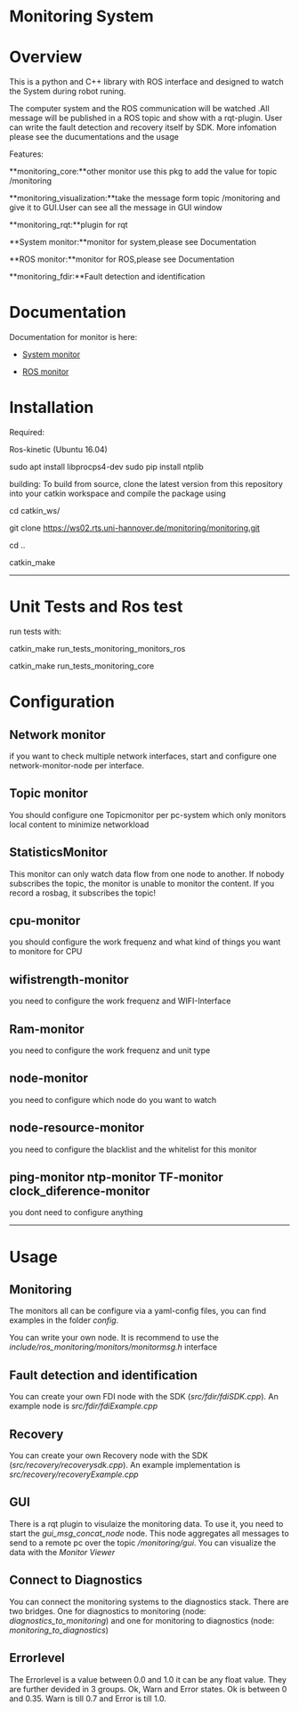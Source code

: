 # Monitoring System

# Overview
This is a python and C++ library with ROS interface and designed to watch the System  during robot runing.

The computer system and the ROS communication will be watched .All message will be published in a ROS topic and show with a rqt-plugin.
User can write the fault detection and recovery itself by SDK.
More infomation please see the ducumentations and the usage


Features:

**monitoring_core:**other monitor use this pkg to add the value for topic /monitoring

**monitoring_visualization:**take the message form topic /monitoring and give it to GUI.User can see all the message in GUI window 

**monitoring_rqt:**plugin for rqt

**System monitor:**monitor for system,please see Documentation

**ROS monitor:**monitor for ROS,please see Documentation

**monitoring_fdir:**Fault detection and identification

# Documentation

Documentation for monitor is here:

* [System monitor](https://ws02.rts.uni-hannover.de/monitoring/monitoring/tree/master/monitoring_monitors_system)

* [ROS monitor](https://ws02.rts.uni-hannover.de/monitoring/monitoring/tree/master/monitoring_monitors_system)



# Installation

Required:

Ros-kinetic (Ubuntu 16.04)

sudo apt install libprocps4-dev
sudo pip install ntplib


building:
To build from source, clone the latest version from this repository into your catkin workspace and compile the package using

cd catkin_ws/

git clone https://ws02.rts.uni-hannover.de/monitoring/monitoring.git

cd ..

catkin_make


---

# Unit Tests and Ros test
run tests with:


catkin_make run_tests_monitoring_monitors_ros

catkin_make run_tests_monitoring_core



# Configuration

## Network monitor
if you want to check multiple network interfaces, start and configure one network-monitor-node per interface.


## Topic monitor
You should configure one Topicmonitor per pc-system which only monitors local content to minimize networkload

## StatisticsMonitor
This monitor can only watch data flow from one node to another. If nobody subscribes the topic, the monitor is unable to monitor the content. If you record a rosbag, it subscribes the topic!

## cpu-monitor
you should configure the work frequenz and what kind of things you want to monitore for CPU
 
## wifistrength-monitor
you need to configure the work frequenz and WIFI-Interface

## Ram-monitor
you need to configure the work frequenz and unit type
 
## node-monitor
you need to configure which node do you want to watch

## node-resource-monitor
you need to configure the blacklist and the whitelist for this monitor

## ping-monitor ntp-monitor TF-monitor clock_diference-monitor 
 you dont need to configure anything


---

# Usage

## Monitoring
The monitors all can be configure via a yaml-config files, you can find examples in the folder *config*.

You can write your own node. It is recommend to use the *include/ros_monitoring/monitors/monitormsg.h* interface

## Fault detection and identification
You can create your own FDI node with the SDK (*src/fdir/fdiSDK.cpp*). An example node is *src/fdir/fdiExample.cpp*

## Recovery
You can create your own Recovery node with the SDK (*src/recovery/recoverysdk.cpp*). An example implementation is *src/recovery/recoveryExample.cpp*

## GUI
There is a rqt plugin to visulaize the monitoring data. To use it, you need to start the *gui_msg_concat_node* node. This node aggregates all messages to send to a remote pc over the topic */monitoring/gui*. You can visualize the data with the *Monitor Viewer*

## Connect to Diagnostics
You can connect the monitoring systems to the diagnostics stack. There are two bridges. One for diagnostics to monitoring (node: *diagnostics_to_monitoring*) and one for monitoring to diagnostics (node: *monitoring_to_diagnostics*)

## Errorlevel
The Errorlevel is a value between 0.0 and 1.0 it can be any float value. They are further devided in 3 groups. Ok, Warn and Error states. Ok is between 0 and 0.35. Warn is till 0.7 and Error is till 1.0.
